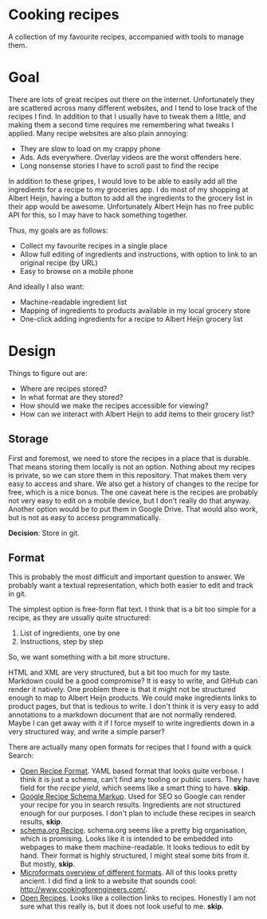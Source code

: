 # Cooking recipes
A collection of my favourite recipes, accompanied with tools to manage them.

# Goal
There are lots of great recipes out there on the internet.
Unfortunately they are scattered across many different websites, and I tend to lose track of the recipes I find.
In addition to that I usually have to tweak them a little, and making them a second time requires me remembering what tweaks I applied.
Many recipe websites are also plain annoying:
- They are slow to load on my crappy phone
- Ads. Ads everywhere. Overlay videos are the worst offenders here.
- Long nonsense stories I have to scroll past to find the recipe

In addition to these gripes, I would love to be able to easily add all the ingredients for a recipe to my groceries app.
I do most of my shopping at Albert Heijn, having a button to add all the ingredients to the grocery list in their app would be awesome.
Unfortunately Albert Heijn has no free public API for this, so I may have to hack something together.

Thus, my goals are as follows:
- Collect my favourite recipes in a single place
- Allow full editing of ingredients and instructions, with option to link to an original recipe (by URL)
- Easy to browse on a mobile phone

And ideally I also want:
- Machine-readable ingredient list
- Mapping of ingredients to products available in my local grocery store
- One-click adding ingredients for a recipe to Albert Heijn grocery list

# Design
Things to figure out are:
- Where are recipes stored?
- In what format are they stored?
- How should we make the recipes accessible for viewing?
- How can we interact with Albert Heijn to add items to their grocery list?

## Storage
First and foremost, we need to store the recipes in a place that is durable. 
That means storing them locally is not an option.
Nothing about my recipes is private, so we can store them in this repository.
That makes them very easy to access and share. 
We also get a history of changes to the recipe for free, which is a nice bonus.
The one caveat here is the recipes are probably not very easy to edit on a mobile device, but I don't really do that anyway.
Another option would be to put them in Google Drive. 
That would also work, but is not as easy to access programmatically.

**Decision**: Store in git.

## Format
This is probably the most difficult and important question to answer.
We probably want a textual representation, which both easier to edit and track in git.

The simplest option is free-form flat text. I think that is a bit too simple for a recipe, as they are usually quite structured:
1. List of ingredients, one by one
2. Instructions, step by step

So, we want something with a bit more structure.

HTML and XML are very structured, but a bit too much for my taste. Markdown could be a good compromise? 
It is easy to write, and GitHub can render it natively. 
One problem there is that it might not be structured enough to map to Albert Heijn products.
We could make ingredients links to product pages, but that is tedious to write.
I don't think it is very easy to add annotations to a markdown document that are not normally rendered.
Maybe I can get away with it if I force myself to write ingredients down in a very structured way, and write a simple parser?

There are actually many open formats for recipes that I found with a quick Search:
- [Open Recipe Format](https://open-recipe-format.readthedocs.io/en/latest/). YAML based format that looks quite verbose. I think it is just a schema, can't find any tooling or public users. They have field for the *recipe yield*, which seems like a smart thing to have. **skip**.
- [Google Recipe Schema Markup](https://developers.google.com/search/docs/advanced/structured-data/recipe). Used for SEO so Google can render your recipe for you in search results. Ingredients are not structured enough for our purposes. I don't plan to include these recipes in search results, **skip**.
- [schema.org Recipe](https://schema.org/Recipe). schema.org seems like a pretty big organisation, which is promising. Looks like it is intended to be embedded into webpages to make them machine-readable. It looks tedious to edit by hand. Their format is highly structured, I might steal some bits from it. But mostly, **skip**.
- [Microformats overview of different formats](https://microformats.org/wiki/recipe-formats). All of this looks pretty ancient. I did find a link to a website that sounds cool: http://www.cookingforengineers.com/.
- [Open Recipes](https://openrecip.es/). Looks like a collection links to recipes. Honestly I am not sure what this really is, but it does not look useful to me. **skip**.
